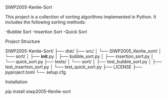 SIWP2005-Kenlie-Sort

This project is a collection of sorting algorithms implemented in Python. It includes the following sorting methods:

-Bubble Sort
-Insertion Sort
-Quick Sort

Project Structure

SIWP2005-Kenlie-Sort/
├── dist/
├── src/
│   └── SIWP2005_Kenlie_sort/
│       └── sort/
│           ├── __init__.py
│           ├── bubble_sort.py
│           ├── insertion_sort.py
│           └── quick_sort.py
├── tests/
│   └── sort/
│       ├── test_bubble_sort.py
│       ├── test_insertion_sort.py
│       └── test_quick_sort.py
├── LICENSE
├── pyproject.toml
└── setup.cfg

Installation

pip install siwp2005-Kenlie-sort